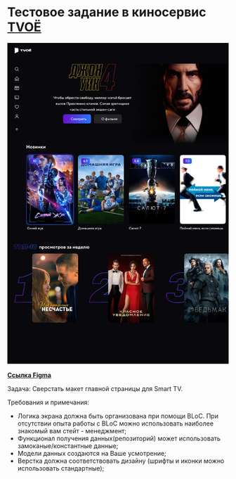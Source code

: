 # Тестовое задание в киносервис [TVOЁ](https://tvoe.live/)

![Превью](docs\template-preview.jpg)

[**Ссылка Figma**](https://www.figma.com/file/BlUOqZFhrfhNwhAH7V1U5T/Flutter---%D0%A2%D0%B5%D1%81%D1%82%D0%BE%D0%B2%D0%BE%D0%B5-%D0%B7%D0%B0%D0%B4%D0%B0%D0%BD%D0%B8%D0%B5-%D0%B2-%D0%BA%D0%B8%D0%BD%D0%BE%D1%81%D0%B5%D1%80%D0%B2%D0%B8%D1%81-TVO%D0%81?node-id=0%3A1&mode=dev)

Задача: Сверстать макет главной страницы для Smart TV.

Требования и примечания:
* Логика экрана должна быть организована при помощи BLoC. При отсутствии опыта работы с BLoC можно использовать наиболее знакомый вам стейт - менеджмент;
* Функционал получения данных(репозиторий) может использовать замоканые/константные данные;
* Модели данных создаются на Ваше усмотрение;
* Верстка должна соответствовать дизайну (шрифты и иконки можно использовать стандартные);


